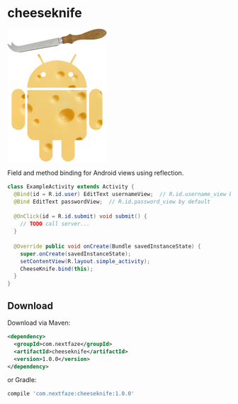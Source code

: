 cheeseknife
===========

![Logo](website/static/cheeseknife_logo.png)

Field and method binding for Android views using reflection.

```java
class ExampleActivity extends Activity {
  @Bind(id = R.id.user) EditText usernameView;  // R.id.username_view by default
  @Bind EditText passwordView;  // R.id.password_view by default

  @OnClick(id = R.id.submit) void submit() {
    // TODO call server...
  }

  @Override public void onCreate(Bundle savedInstanceState) {
    super.onCreate(savedInstanceState);
    setContentView(R.layout.simple_activity);
    CheeseKnife.bind(this);
  }
}
```

Download
--------

Download via Maven:
```xml
<dependency>
  <groupId>com.nextfaze</groupId>
  <artifactId>cheeseknife</artifactId>
  <version>1.0.0</version>
</dependency>
```
or Gradle:
```groovy
compile 'com.nextfaze:cheeseknife:1.0.0'
```
